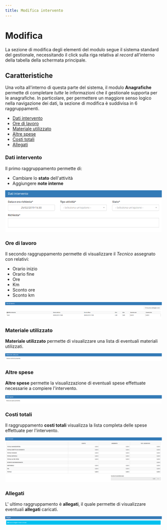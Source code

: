 ```yaml
---
title: Modifica intervento
---
```


# Modifica

La sezione di modifica degli elementi del modulo segue il sistema standard del gestionale, necessitando il click sulla riga relativa al _record_ all'interno della tabella della schermata principale.

## Caratteristiche <a id="caratteristiche"></a>

Una volta all'interno di questa parte del sistema, il modulo **Anagrafiche** permette di completare _tutte_ le informazioni che il gestionale supporta per le anagrafiche. In particolare, per permettere un maggiore senso logico nella navigazione dei dati, la sezione di modifica è suddivisa in 6 raggruppamenti.

* [Dati intervento](modifica.md#dati-intervento)
* [Ore di lavoro](modifica.md#ore-di-lavoro)
* [Materiale utilizzato](modifica.md#materiale-utilizzato)
* [Altre spese](modifica.md#altre-spese)
* [Costi totali](modifica.md#costi-totali)
* [Allegati](modifica.md#allegati)

### Dati intervento

Il primo raggruppamento permette di:

* Cambiare lo **stato** dell'attività
* Aggiungere **note interne** 

![Screenshot modifica intervento ](../../../.gitbook/assets/datiintervento%20%281%29.PNG)

### Ore di lavoro

Il secondo raggruppamento permette di visualizzare il _Tecnico_ assegnato con relativi:

* Orario inizio
* Orario fine
* Ore
* Km
* Sconto ore
* Sconto km

![Screenshot sezione ore di lavoro](../../../.gitbook/assets/oredilaboro.PNG)

### Materiale utilizzato

**Materiale utilizzato** permette di visualizzare una lista di eventuali materiali utilizzati.

![Screenshot sezione materiale utilizzato](../../../.gitbook/assets/materialeutilizzato.PNG)

### Altre spese

**Altre spese** permette la visualizzazione di eventuali spese effettuate necessarie a compiere l'intervento.

![Screenshot sezione altre spese](../../../.gitbook/assets/altrespese.PNG)

### Costi totali

Il raggruppamento **costi totali** visualizza la lista completa delle spese effettuate per l'intervento.

![Screenshot sezione costi totali](../../../.gitbook/assets/costitotali.PNG)

### Allegati

L' ultimo raggruppamento è **allegati**, il quale permette di visualizzare eventuali **allegati** caricati.

![Screenshot sezione allegati](../../../.gitbook/assets/allegati%20%282%29%20%282%29.PNG)

### 



